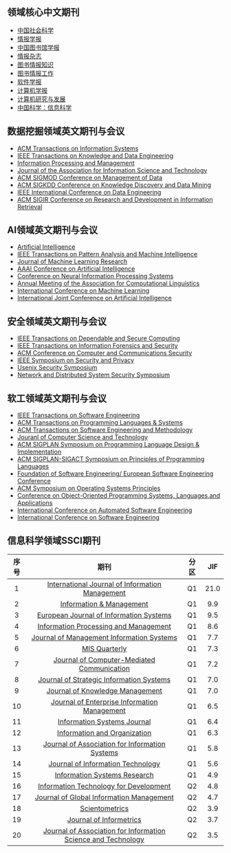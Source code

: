 
## 领域核心中文期刊
+ [中国社会科学](https://navi.cnki.net/knavi/journals/ZSHK/detail?uniplatform=NZKPT) 
+ [情报学报](https://navi.cnki.net/KNavi/JournalDetail?pcode=CJFD&pykm=QBXB&Year=&Issue=)
+ [中国图书馆学报](https://navi.cnki.net/knavi/journals/ZGTS/detail?uniplatform=NZKPT)
+ [情报杂志](https://navi.cnki.net/KNavi/JournalDetail?pcode=CJFD&pykm=QBZZ&Year=&Issue=)
+ [图书情报知识](https://navi.cnki.net/knavi/JournalDetail?pcode=CJFD&pykm=TSQC)
+ [图书情报工作](https://navi.cnki.net/knavi/JournalDetail?pcode=CJFD&pykm=TSQB)
+ [软件学报](https://navi.cnki.net/knavi/journals/RJXB/detail?uniplatform=NZKPT)
+ [计算机学报](https://navi.cnki.net/knavi/journals/JSJX/detail?uniplatform=NZKPT)
+ [计算机研究与发展](https://navi.cnki.net/knavi/journals/JFYZ/detail?uniplatform=NZKPT)
+ [中国科学：信息科学](https://navi.cnki.net/knavi/journals/PZKX/detail?uniplatform=NZKPTp)


## 数据挖掘领域英文期刊与会议
+ [ACM Transactions on Information Systems](https://dblp.org/db/journals/tois/index.html)
+ [IEEE Transactions on Knowledge and Data Engineering](https://dblp.org/db/journals/tkde/index.html)
+ [Information Processing and Management](https://dblp.org/db/journals/ipm/index.html)
+ [Journal of the Association for Information Science and Technology](https://dblp.org/db/journals/jasis/index.html)
+ [ACM SIGMOD Conference on Management of Data](https://dblp.org/db/conf/sigmod/index.html)
+ [ACM SIGKDD Conference on Knowledge Discovery and Data Mining](https://dblp.org/db/conf/kdd/index.html)
+ [IEEE International Conference on Data Engineering](https://dblp.org/db/conf/icde/index.html)
+ [ACM SIGIR Conference on Research and Development in Information Retrieval](https://dblp.org/db/conf/sigir/index.html)


## AI领域英文期刊与会议
+ [Artificial Intelligence](http://dblp.uni-trier.de/db/journals/ai/)
+ [IEEE Transactions on Pattern Analysis and Machine Intelligence](http://dblp.uni-trier.de/db/journals/pami/) 
+ [Journal of Machine Learning Research](http://dblp.uni-trier.de/db/journals/jmlr/)
+ [AAAI Conference on Artificial Intelligence](http://dblp.uni-trier.de/db/conf/aaai/)
+ [Conference on Neural Information Processing Systems](http://dblp.uni-trier.de/db/conf/nips/)
+ [Annual Meeting of the Association for Computational Linguistics](http://dblp.uni-trier.de/db/conf/acl/)
+ [International Conference on Machine Learning](http://dblp.uni-trier.de/db/conf/icml/)
+ [International Joint Conference on Artificial Intelligence](http://dblp.uni-trier.de/db/conf/ijcai/)


## 安全领域英文期刊与会议
+ [IEEE Transactions on Dependable and Secure Computing](https://dblp.org/db/journals/tdsc/index.html)
+ [IEEE Transactions on Information Forensics and Security](https://dblp.org/db/journals/tifs/index.html)
+ [ACM Conference on Computer and Communications Security](https://dblp.org/db/conf/ccs/index.html)
+ [IEEE Symposium on Security and Privacy](https://dblp.org/db/conf/sp/index.html)
+ [Usenix Security Symposium](https://dblp.org/db/conf/uss/index.html)
+ [Network and Distributed System Security Symposium](https://dblp.org/db/conf/ndss/index.html)

## 软工领域英文期刊与会议
+ [IEEE Transactions on Software Engineering](https://dblp.org/db/journals/tse/index.html)
+ [ACM Transactions on Programming Languages & Systems](https://dblp.org/db/journals/toplas/index.html)
+ [ACM Transactions on Software Engineering and Methodology](https://dblp.org/db/journals/tosem/index.html)
+ [Jouranl of Computer Science and Technology](https://dblp.org/db/journals/jcst/index.html)
+ [ACM SIGPLAN Symposium on Programming Language Design & Implementation](https://dblp.org/db/conf/pldi/index.html)
+ [ACM SIGPLAN-SIGACT Symposium on Principles of Programming Languages](https://dblp.org/db/conf/popl/index.html)
+ [Foundation of Software Engineering/ European Software Engineering Conference](https://dblp.org/db/conf/sigsoft/index.html)
+ [ACM Symposium on Operating Systems Principles](https://dblp.org/db/conf/sosp/index.html)
+ [Conference on Object-Oriented Programming Systems, Languages,and Applications](https://dblp.org/db/conf/oopsla/index.html)
+ [International Conference on Automated Software Engineering](https://dblp.org/db/conf/kbse/index.html)
+ [International Conference on Software Engineering](https://dblp.org/db/conf/icse/index.html)

## 信息科学领域SSCI期刊
|序号|  期刊    |  分区   | JIF    | 
|  :----:  | :----:   |:----:  |:----:  |
|1|[International Journal of Information Management](https://dblp.org/db/journals/ijinfoman/index.html)| Q1| 21.0|
|2|[Information & Management](https://dblp.org/db/journals/iam/index.html)| Q1| 9.9|
|3|[European Journal of Information Systems](https://dblp.org/db/journals/ejis/index.html)|Q1|9.5|
|4|[Information Processing and Management](https://dblp.uni-trier.de/db/journals/ipm/index.html)|Q1|8.6|
|5|[Journal of Management Information Systems](https://dblp.uni-trier.de/db/journals/jmis/index.html)|Q1|7.7|
|6|[MIS Quarterly](https://dblp.uni-trier.de/db/journals/misq/index.html)|Q1|7.3|
|7|[Journal of Computer-Mediated Communication](https://dblp.org/db/journals/jcmc/index.html)|Q1|7.2|
| 8| [Journal of Strategic Information Systems](https://dblp.org/db/journals/jsis/index.html)|Q1|7.0|
|9|[Journal of Knowledge Management](https://dblp.org/db/journals/jkm/index.html)|Q1|7.0|
|10|[Journal of Enterprise Information Management](https://www.runoob.com/markdown/md-table.html)|Q1|6.5|
|11|[Information Systems Journal](https://dblp.uni-trier.de/db/journals/isj/index.html)|Q1|6.4|
|12|[Information and Organization](https://dblp.uni-trier.de/db/journals/iando/index.html)|Q1|6.3|
|13| [Journal of Association for Information Systems](https://dblp.uni-trier.de/db/journals/jais/index.html)|Q1|5.8|
|14|[Journal of Information Technology](https://dblp.org/db/journals/jitech/index.html)|Q1|5.6|
|15|[Information Systems Research](https://dblp.uni-trier.de/db/journals/isr/index.html)|Q1|4.9|
|16|[Information Technology for Development](https://dblp.org/db/journals/itd/itd29.html)|Q2|4.8|
|17|[Journal of Global Information Management](https://dblp.org/db/journals/jgim/index.html)|Q2|4.7|
|18|[Scientometrics](https://dblp.org/db/journals/scientometrics/index.html)|Q2|3.9|
|19|[Journal of Informetrics](https://dblp.org/db/journals/joi/index.html)|Q2|3.7|
|20|[Journal of Association for Information Science and Technology](https://dblp.uni-trier.de/db/journals/jasis/index.html)|Q2|3.5|



